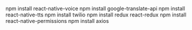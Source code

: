 npm install react-native-voice
npm install google-translate-api
npm install react-native-tts
npm install twilio
npm install redux react-redux
npm install react-native-permissions
npm install axios
